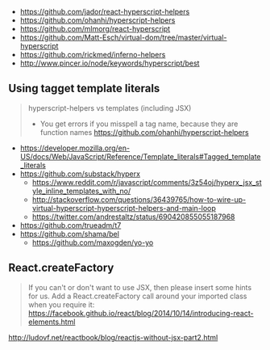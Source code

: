 - https://github.com/jador/react-hyperscript-helpers
- https://github.com/ohanhi/hyperscript-helpers
- https://github.com/mlmorg/react-hyperscript
- https://github.com/Matt-Esch/virtual-dom/tree/master/virtual-hyperscript
- https://github.com/rickmed/inferno-helpers
- http://www.pincer.io/node/keywords/hyperscript/best

## Using tagget template literals

> hyperscript-helpers vs templates (including JSX)
> - You get errors if you misspell a tag name, because they are function names
> https://github.com/ohanhi/hyperscript-helpers

- https://developer.mozilla.org/en-US/docs/Web/JavaScript/Reference/Template_literals#Tagged_template_literals
- https://github.com/substack/hyperx
  - https://www.reddit.com/r/javascript/comments/3z54oj/hyperx_jsx_style_inline_templates_with_no/
  - http://stackoverflow.com/questions/36439765/how-to-wire-up-virtual-hyperscript-hyperscript-helpers-and-main-loop
  - https://twitter.com/andrestaltz/status/690420855055187968
- https://github.com/trueadm/t7
- https://github.com/shama/bel
  - https://github.com/maxogden/yo-yo

## React.createFactory

> If you can't or don't want to use JSX, then please insert some hints for us. Add a React.createFactory call around your imported class when you require it:
> https://facebook.github.io/react/blog/2014/10/14/introducing-react-elements.html

http://ludovf.net/reactbook/blog/reactjs-without-jsx-part2.html
